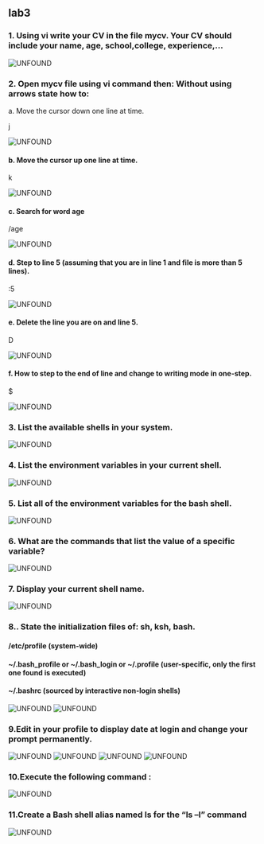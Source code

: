 ## lab3

### 1. Using vi write your CV in the file mycv. Your CV should include your name, age, school,college, experience,...
![UNFOUND](q1.jfif)

### 2. Open mycv file using vi command then: Without using arrows state how to:
a. Move the cursor down one line at time.

j

![UNFOUND](Q2.1.jfif)

#### b. Move the cursor up one line at time.
 k

![UNFOUND](Q2.2.jfif)

#### c. Search for word age
 /age

![UNFOUND](Q2.3.jfif)

#### d. Step to line 5 (assuming that you are in line 1 and file is more than 5 lines).
 :5

![UNFOUND](Q2.4.jfif)

#### e. Delete the line you are on and line 5.
 D

![UNFOUND](Q2.5.jfif)

#### f. How to step to the end of line and change to writing mode in one-step.
 $

![UNFOUND](q2.6.jfif)


### 3. List the available shells in your system.

![UNFOUND](Q3.jfif)


### 4. List the environment variables in your current shell.
![UNFOUND](Q4.jfif)


### 5. List all of the environment variables for the bash shell.
![UNFOUND](Q5.jfif)


### 6. What are the commands that list the value of a specific variable?
![UNFOUND](Q6.jfif)


### 7. Display your current shell name.

![UNFOUND](q7.jfif)

### 8.. State the initialization files of: sh, ksh, bash.
####    /etc/profile (system-wide)
####     ~/.bash_profile or ~/.bash_login or ~/.profile (user-specific, only the first one found is executed)
####     ~/.bashrc (sourced by interactive non-login shells)

![UNFOUND](Q8.1.jfif)
![UNFOUND](Q8.3.jfif)



### 9.Edit in your profile to display date at login and change your prompt permanently.
![UNFOUND](https://github.com/AlaaSherif55/Linux-Labs/blob/main/lab3-9.png?raw=true)
![UNFOUND](https://github.com/AlaaSherif55/Linux-Labs/blob/main/lab3-9-b.png?raw=true)
![UNFOUND](https://github.com/AlaaSherif55/Linux-Labs/blob/main/lab3-a.png?raw=true)
![UNFOUND](https://github.com/AlaaSherif55/Linux-Labs/blob/main/image.png?raw=true)

### 10.Execute the following command :

![UNFOUND](Q10.jfif)


### 11.Create a Bash shell alias named ls for the “ls –l” command
![UNFOUND](Q11.jfif)
